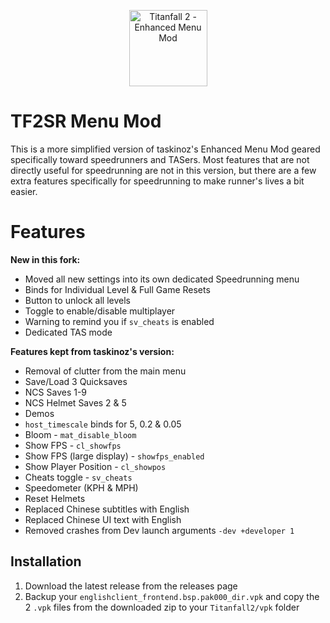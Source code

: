 <p align="center" style="text-align:center"><img width="125" height="122" src="https://raw.githubusercontent.com/taskinoz/Enhanced-Menu-Mod/master/assets/icon.png" alt="Titanfall 2 - Enhanced Menu Mod" /></p>

# TF2SR Menu Mod
This is a more simplified version of taskinoz's Enhanced Menu Mod geared specifically toward speedrunners and TASers. Most features that are not directly useful for speedrunning are not in this version, but there are a few extra features specifically for speedrunning to make runner's lives a bit easier.

# Features
**New in this fork:**
* Moved all new settings into its own dedicated Speedrunning menu
* Binds for Individual Level & Full Game Resets
* Button to unlock all levels
* Toggle to enable/disable multiplayer
* Warning to remind you if `sv_cheats` is enabled
* Dedicated TAS mode

**Features kept from taskinoz's version:**
* Removal of clutter from the main menu
* Save/Load 3 Quicksaves
* NCS Saves 1-9
* NCS Helmet Saves 2 & 5
* Demos
* `host_timescale` binds for 5, 0.2 & 0.05
* Bloom - `mat_disable_bloom`
* Show FPS - `cl_showfps`
* Show FPS (large display) - `showfps_enabled`
* Show Player Position - `cl_showpos`
* Cheats toggle - `sv_cheats`
* Speedometer (KPH & MPH)
* Reset Helmets
* Replaced Chinese subtitles with English
* Replaced Chinese UI text with English
* Removed crashes from Dev launch arguments `-dev +developer 1`


## Installation

1) Download the latest release from the releases page
2) Backup your `englishclient_frontend.bsp.pak000_dir.vpk` and copy the 2 `.vpk` files from the downloaded zip to your `Titanfall2/vpk` folder
